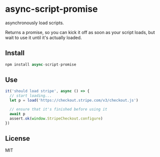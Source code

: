 
# async-script-promise

  asynchronously load scripts.

  Returns a promise, so you can kick it off as soon as your script loads, but wait to use it until it's actually loaded.

## Install

```js
npm install async-script-promise
```

## Use

```js
it('should load stripe', async () => {
  // start loading...
  let p = load('https://checkout.stripe.com/v3/checkout.js')

  // ensure that it's finished before using it
  await p
  assert.ok(window.StripeCheckout.configure)
})
```

## License

MIT
